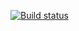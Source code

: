 [![Build status](https://ci.appveyor.com/api/projects/status/apa8rbmwq5e08trl/branch/master?svg=true)](https://ci.appveyor.com/project/KlychevskayaKate/api-ci/branch/master)
